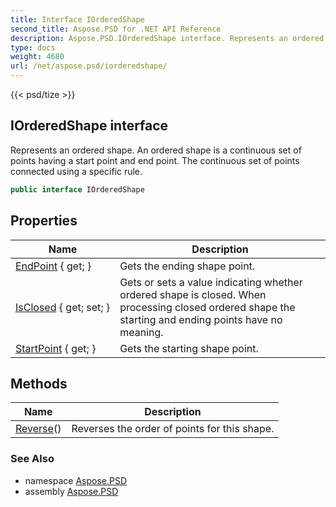 ```yaml
---
title: Interface IOrderedShape
second_title: Aspose.PSD for .NET API Reference
description: Aspose.PSD.IOrderedShape interface. Represents an ordered shape. An ordered shape is a continuous set of points having a start point and end point. The continuous set of points connected using a specific rule
type: docs
weight: 4680
url: /net/aspose.psd/iorderedshape/
---
```

{{< psd/tize >}}
## IOrderedShape interface

Represents an ordered shape. An ordered shape is a continuous set of points having a start point and end point. The continuous set of points connected using a specific rule.

```csharp
public interface IOrderedShape
```

## Properties

| Name | Description |
| --- | --- |
| [EndPoint](../../aspose.psd/iorderedshape/endpoint/) { get; } | Gets the ending shape point. |
| [IsClosed](../../aspose.psd/iorderedshape/isclosed/) { get; set; } | Gets or sets a value indicating whether ordered shape is closed. When processing closed ordered shape the starting and ending points have no meaning. |
| [StartPoint](../../aspose.psd/iorderedshape/startpoint/) { get; } | Gets the starting shape point. |

## Methods

| Name | Description |
| --- | --- |
| [Reverse](../../aspose.psd/iorderedshape/reverse/)() | Reverses the order of points for this shape. |

### See Also

* namespace [Aspose.PSD](../../aspose.psd/)
* assembly [Aspose.PSD](../../)


